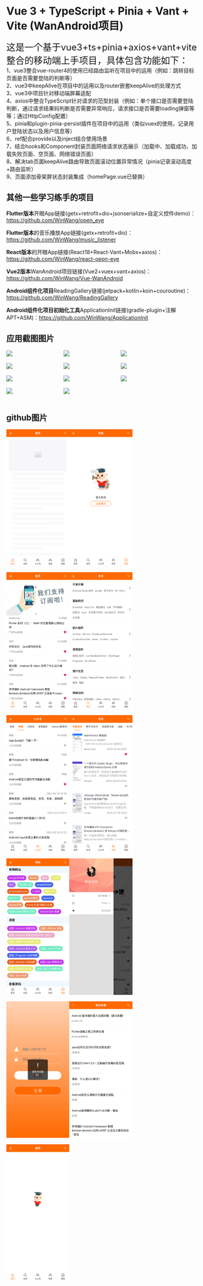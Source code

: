 # Vue 3 + TypeScript + Pinia + Vant + Vite (WanAndroid项目)

<font size=5>这是一个基于vue3+ts+pinia+axios+vant+vite整合的移动端上手项目，具体包含功能如下：</font><br>
1、vue3整合vue-router4的使用已经路由监听在项目中的运用（例如：跳转目标页面是否需要登陆的判断等）<br>
2、vue3中keepAlive在项目中的运用以及router嵌套keepAlive的处理方式<br>
3、vue3中项目针对移动端屏幕适配<br>
4、axios中整合TypeScript针对请求的范型封装（例如：单个接口是否需要登陆判断，通过请求结果码判断是否需要异常响应，请求接口是否需要loading弹窗等等；通过HttpConfig配置）<br>
5、pinia和plugin-pinia-persist插件在项目中的运用（类似vuex的使用，记录用户登陆状态以及用户信息等）<br>
6、ref配合provide以及inject结合使用场景<br>
7、结合hooks和Component封装页面网络请求状态展示（加载中、加载成功、加载失败页面、空页面、网络错误页面）<br>
8、解决tab页面keepAlive路由导致页面滚动位置异常情况（pinia记录滚动高度+路由监听）<br>
9、页面添加骨架屏状态封装集成（homePage.vue已替换）

## 其他一些学习练手的项目

**Flutter版本**开眼App链接(getx+retrofit+dio+jsonserialize+自定义控件demo)：https://github.com/WinWang/open_eye <br>

**Flutter版本**的音乐播放App链接(getx+retrofit+dio)：https://github.com/WinWang/music_listener <br>

**React版本**的开眼App链接(React18+React-Vant+Mobx+axios)：https://github.com/WinWang/react-oepn-eye <br>

**Vue2版本**WanAndroid项目链接(Vue2+vuex+vant+axios)：https://github.com/WinWang/Vue-WanAndroid <br>

**Android组件化项目**ReadingGallery链接(jetpack+kotlin+koin+couroutine)：https://github.com/WinWang/ReadingGallery <br>

**Android组件化项目初始化工具**ApplicationInit链接(gradle-plugin+注解APT+ASM)：https://github.com/WinWang/ApplicationInit <br>

## 应用截图图片 <br/>

<div style="display: flex; flex-direction: row">
<img src="https://s2.loli.net/2023/04/12/J3xp1bEDslWLu8c.png" width="30%">
<img src="https://s2.loli.net/2023/04/12/7OFd2nzrMioVSew.png" width="30%">
<img src="https://s2.loli.net/2023/04/12/mw5jpG3uCWKM7IP.png" width="30%">
</div>
<br/>

<div style="display: flex; flex-direction: row">
<img src="https://s2.loli.net/2023/04/12/aVH7Z4vYCr3iATg.png" width="30%">
<img src="https://s2.loli.net/2023/04/12/rI6gOPwBenyRtNV.png" width="30%">
<img src="https://s2.loli.net/2023/04/12/vpTXQaAVESs2KY7.png" width="30%">
</div>
<br/>

<div style="display: flex; flex-direction: row">
<img src="https://s2.loli.net/2023/04/12/hUYnG3BPxiSMWd6.png" width="30%">
<img src="https://s2.loli.net/2023/04/12/CfSrgLeT9MUqNjv.png" width="30%">
<img src="https://s2.loli.net/2023/04/12/Oj3JxmVv5N6HCiE.png" width="30%">
</div>
<br/>

<div style="display: flex; flex-direction: row">
<img src="https://s2.loli.net/2023/04/12/hdADNVEr8ZQocqb.png" width="30%">
<img src="https://s2.loli.net/2023/04/12/Zde5KQR7a1CcmzN.png" width="30%">
</div>
<br/>



## github图片 <br/>
<div style="display: flex; flex-direction: row">
<img src="https://github.com/WinWang/vue3-wanandroid/blob/master/screenShot/9.png" width="33%">
<img src="https://github.com/WinWang/vue3-wanandroid/blob/master/screenShot/10.png" width="33%">
</div>

<br/>

<div style="display: flex; flex-direction: row">
<img src="https://github.com/WinWang/vue3-wanandroid/blob/master/screenShot/1.png" width="33%">
<img src="https://github.com/WinWang/vue3-wanandroid/blob/master/screenShot/2.png" width="33%">
</div>

<br/>

<div style="display: flex; flex-direction: row">
<img src="https://github.com/WinWang/vue3-wanandroid/blob/master/screenShot/3.png" width="33%">
<img src="https://github.com/WinWang/vue3-wanandroid/blob/master/screenShot/4.png" width="33%">
</div>

<br/>

<div style="display: flex; flex-direction: row">
<img src="https://github.com/WinWang/vue3-wanandroid/blob/master/screenShot/5.png" width="33%">
<img src="https://github.com/WinWang/vue3-wanandroid/blob/master/screenShot/6.png" width="33%">
</div>

<br/>

<div style="display: flex; flex-direction: row">
<img src="https://github.com/WinWang/vue3-wanandroid/blob/master/screenShot/7.png" width="33%">
<img src="https://github.com/WinWang/vue3-wanandroid/blob/master/screenShot/8.png" width="33%">
</div>

<br/>

<div style="display: flex; flex-direction: row">
<img src="https://github.com/WinWang/vue3-wanandroid/blob/master/screenShot/11.png" width="33%">
</div>
